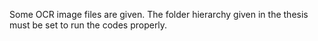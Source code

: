 Some OCR image files are given. The folder hierarchy given in the thesis must be set to run the codes properly.
